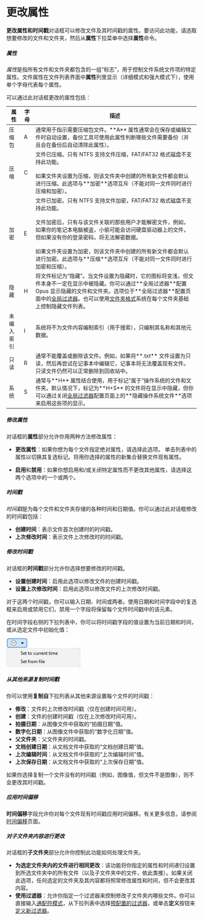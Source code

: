 # 更改属性

**更改属性和时间戳**对话框可以修改文件及其时间戳的属性。要访问此功能，请选取想要修改的文件和文件夹，然后从**属性**下拉菜单中选择**属性**命令。

##### 属性

*属性*是指所有文件和文件夹都包含的一组“标志”，用于控制文件系统文件项的特定属性。文件属性在文件列表界面中**属性**列里显示（详细模式和强大模式下），使用单个字母代表每个属性。

可以通过此对话框更改的属性包括：

<table>
<thead>
<tr class="header">
<th>属性</th>
<th>字母</th>
<th>描述</th>
</tr>
</thead>
<tbody>
<tr class="odd">
<td>压缩包</td>
<td>A</td>
<td>通常用于指示需要压缩包文件。**A** 属性通常会在保存或编辑文件时自动设置，备份工具可使用此属性判断哪些文件需要备份（并且会在备份后自动清除此属性）。</td>
</tr>
<tr class="even">
<td>压缩</td>
<td>C</td>
<td>文件已压缩。只有 NTFS 支持文件压缩，FAT/FAT32 格式磁盘不支持此功能。<br />
<br />
如果文件夹设置为压缩，则该文件夹中创建的所有新文件都会默认进行压缩。此选项与**加密**选项互斥（不能对同一文件同时进行压缩和加密）。</td>
</tr>
<tr class="odd">
<td>加密</td>
<td>E</td>
<td>文件已加密。只有 NTFS 支持文件加密，FAT/FAT32 格式磁盘不支持此功能。<br />
<br />
文件加密后，只有与该文件关联的那些用户才能解密文件，例如，如果你的笔记本电脑被盗，小偷可能会访问硬盘驱动器上的文件，但如果没有你的登录密码，将无法解密数据。<br />
<br />
如果文件夹设置为加密，则该文件夹中创建的所有新文件都会默认进行加密。此选项与**压缩**选项互斥（不能对同一文件同时进行加密和压缩）。</td>
</tr>
<tr class="even">
<td>隐藏</td>
<td>H</td>
<td>将文件标记为“隐藏”。当文件设置为隐藏时，它的图标将变浅，但文件本身不一定在显示中被隐藏。你可以通过**全局过滤器**配置 Opus 显示隐藏的文件和文件夹。选项位于**全局过滤器**配置页面中的<a href="/preferences/preferences_categories/filtering_and_sorting/global_filters">全局过滤器</a>。也可以使用<a href="/basic_concepts/folder_options/folder_formats">文件夹格式</a>系统在每个文件夹基础上控制隐藏文件列表。</td>
</tr>
<tr class="odd">
<td>未编入索引</td>
<td>I</td>
<td>系统将不为文件内容编制索引（用于搜索），只编制其名称和其他元数据。</td>
</tr>
<tr class="even">
<td>只读</td>
<td>R</td>
<td>通常不能覆盖或删除该文件。例如，如果将**.txt** 文件设置为只读，然后再尝试在记事本中编辑它，记事本将无法覆盖现有文件。只读文件仍然可以正常删除到回收站中。</td>
</tr>
<tr class="odd">
<td>系统</td>
<td>S</td>
<td>通常与**H** 属性结合使用，用于标记“属于”操作系统的文件和文件夹。默认情况下，标记为**H+S** 的文件将在显示中隐藏，但你可以通过关闭<a href="/preferences/preferences_categories/filtering_and_sorting/global_filters">全局过滤器</a>配置页面上的**隐藏操作系统文件**选项来启用这些项的显示。</td>
</tr>
</tbody>
</table>

##### 修改属性

对话框的**属性**部分允许你用两种方法修改属性：

- **更改属性**：如果你想为每个文件指定绝对属性，请选择此选项。
  单击列表中的属性以切换其复选标记。将用你选择的属性的新集合替换文件现有属性。

- **启用**和**禁用**：如果你想启用和/或关闭特定属性而不更改其他属性，请选择这两个选项中的一个或两个。

##### 时间戳

*时间戳*是为每个文件和文件夹存储的各种时间和日期值。你可以通过此对话框修改的时间戳包括：

- **创建时间**：表示文件首次创建时的时间戳。
- **上次修改时间**：表示文件上次修改时的时间戳。

##### 修改时间戳

对话框的**时间戳**部分允许你选择想要修改的时间戳。

- **设置创建时间**：启用此选项以修改文件的创建时间戳。
- **设置上次修改时间**：启用此选项以修改文件的上次修改时间戳。

对于这两个时间戳，你可以输入日期、时间或两者。使用日期和时间字段中的复选框来启用或禁用它们，禁用一个字段将保留每个文件时间戳中的该元素。

在时间字段右侧的下拉列表中，你可以将时间戳字段的值设置为当前日期和时间，或从选定文件中初始化值：

![](/Manual/images/media/13/timestamp_now.png)

##### 从其他来源复制时间戳

你可以使用**复制自**下拉列表从其他来源设置每个文件的时间戳：

- **修改**：文件的上次修改时间戳（仅在创建时间可用）。
- **创建**：文件的创建时间戳（仅在上次修改时间可用）。
- **拍摄日期**：从图像文件中获取的“拍摄日期”值。
- **数字化日期**：从图像文件中获取的“数字化日期”值。
- **父文件夹**：父文件夹的时间戳。
- **文档创建日期**：从文档文件中获取的“文档创建日期”值。
- **上次编辑时间**：从文档文件中获取的“上次编辑时间”值。
- **上次保存日期**：从文档文件中获取的“上次保存日期”值。

如果你选择复制一个文件没有的时间戳（例如，图像值，但文件不是图像），则不会更改其时间戳。

##### 应用时间偏移

**时间偏移**字段允许你对每个文件现有时间戳应用时间偏移。有关更多信息，请参阅[时间偏移](editing_metadata/time_shifting.zh.md)页面。

##### 对子文件夹内容进行更改

对话框的**子文件夹**部分允许你控制此功能如何处理文件夹。

- **为选定文件夹内的文件进行相同更改**：该功能将你指定的属性和时间递归设置到所选文件夹中的所有文件（以及子文件夹中的文件，依此类推）。如果关闭此选项，任何选定的文件夹及其内容都将照常修改属性和时间，但不会更改其内容。
- **使用过滤器**：允许你指定一个过滤器来控制修改子文件夹内哪些文件。你可以直接输入[通配符模式](/Manual/reference/wildcard_reference/pattern_matching_syntax.zh.md)，从下拉列表中选择[预配置的过滤器](/Manual/preferences/preferences_categories/filtering_and_sorting/filters.zh.md)，或单击**定义**按钮来[定义新过滤器](filtered_operations/README.zh.md)。